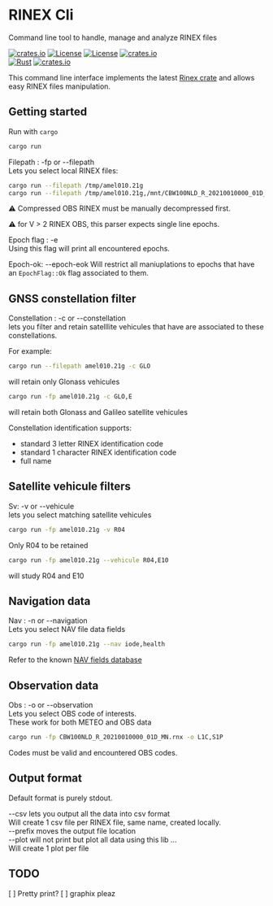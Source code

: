# RINEX Cli 
Command line tool to handle, manage and analyze RINEX files

[![crates.io](https://img.shields.io/crates/v/rinex-cli.svg)](https://crates.io/crates/rinex-cli)
[![License](https://img.shields.io/badge/license-Apache%202.0-blue?style=flat-square)](https://github.com/gwbres/rinex-cli/blob/main/LICENSE-APACHE)
[![License](https://img.shields.io/badge/license-MIT-blue?style=flat-square)](https://github.com/gwbres/rinex-cli/blob/main/LICENSE-MIT) 
[![crates.io](https://img.shields.io/crates/d/rinex-cli.svg)](https://crates.io/crates/rinex-cli)    
[![Rust](https://github.com/gwbres/rinex-cli/actions/workflows/rust.yml/badge.svg)](https://github.com/gwbres/rinex-cli/actions/workflows/rust.yml)
[![crates.io](https://docs.rs/rinex-cli/badge.svg)](https://docs.rs/rinex-cli/badge.svg)

This command line interface implements the latest 
[Rinex crate](https://crates.io/crates/rinex)
and allows easy RINEX files manipulation.

## Getting started

Run with `cargo`

```bash
cargo run
```

Filepath : -fp or --filepath   
Lets you select local RINEX files:

```bash
cargo run --filepath /tmp/amel010.21g
cargo run --filepath /tmp/amel010.21g,/mnt/CBW100NLD_R_20210010000_01D_MN.rnx
```

&#9888; Compressed OBS RINEX must be manually decompressed
first.

&#9888; for V > 2 RINEX OBS, this parser expects
single line epochs. 

Epoch flag : -e    
Using this flag will print all encountered epochs.

Epoch-ok: --epoch-eok
Will restrict all maniuplations to epochs that have an `EpochFlag::Ok` flag
associated to them.

## GNSS constellation filter

Constellation : -c or --constellation   
lets you filter and retain satelllite vehicules that
have are associated to these constellations.

For example:
```bash
cargo run --filepath amel010.21g -c GLO
```

will retain only Glonass vehicules

```bash
cargo run -fp amel010.21g -c GLO,E
```

will retain both Glonass and Galileo
satellite vehicules

Constellation identification supports:
* standard 3 letter RINEX identification code
* standard 1 character RINEX identification code
* full name

## Satellite vehicule filters

Sv: -v or --vehicule  
lets you select matching satellite vehicules

```bash
cargo run -fp amel010.21g -v R04
```

Only R04 to be retained

```bash
cargo run -fp amel010.21g --vehicule R04,E10
```

will study R04 and E10

## Navigation data

Nav : -n or --navigation   
Lets you select NAV file data fields

```bash
cargo run -fp amel010.21g --nav iode,health
```

Refer to the known
[NAV fields database](https://github.com/gwbres/rinex/blob/main/navigation.json)

## Observation data
Obs : -o or --observation   
Lets you select OBS code of interests.   
These work for both METEO and OBS data

```bash
cargo run -fp CBW100NLD_R_20210010000_01D_MN.rnx -o L1C,S1P 
```

Codes must be valid and encountered OBS codes.

## Output format

Default format is purely stdout.   

--csv lets you output all the data into csv format   
Will create 1 csv file per RINEX file, same name, created locally.   
--prefix moves the output file location   
--plot will not print but plot all data using this lib ...   
Will create 1 plot per file

## TODO

[ ] Pretty print?
[ ] graphix pleaz
